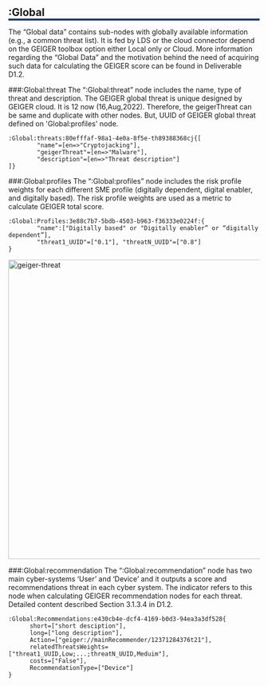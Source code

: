 #
<h2 style="box-shadow: 0px 4px 0px 0px #233c68;">:Global</h2>

The “Global data” contains sub-nodes with globally available information (e.g., a common threat list). It is fed by LDS or the cloud connector depend on the GEIGER toolbox option either Local only or Cloud. More information regarding the “Global Data” and the motivation behind the need of acquiring such data for calculating the GEIGER score can be found in Deliverable D1.2. 


###:Global:threat
The “:Global:threat” node includes the name, type of threat and description. The GEIGER global threat is unique designed by GEIGER cloud. It is 12 now (16,Aug,2022).
Therefore, the geigerThreat can be same and duplicate with other nodes. But, UUID of GEIGER global threat defined on 'Global:profiles' node.
```
:Global:threats:80efffaf-98a1-4e0a-8f5e-th89388368cj{[
		"name"=[en=>"Cryptojacking"],
		"geigerThreat"=[en=>"Malware"],
		"description"=[en=>"Threat description"]
]}
```

###:Global:profiles
The “:Global:profiles” node includes the risk profile weights for each different SME profile (digitally dependent, digital enabler, and digitally based). The risk profile weights are used as a metric to calculate GEIGER total score.
```
:Global:Profiles:3e88c7b7-5bdb-4503-b963-f36333e0224f:{ 
        "name":["Digitally based" or "Digitally enabler” or “digitally dependent”], 
        "threat1_UUID"=["0.1"], "threatN_UUID"=["0.8"]
}
```
<img width="600" alt="geiger-threat" src="https://user-images.githubusercontent.com/15152117/184838984-cb99901c-8161-460f-8932-43a98c090681.png">
    


###:Global:recommendation
The “:Global:recommendation” node has two main cyber-systems ‘User’ and ‘Device’ and it outputs a score and recommendations threat in each cyber system. The indicator refers to this node when calculating GEIGER recommendation nodes for each threat. Detailed content described Section 3.1.3.4 in D1.2.
```
:Global:Recommendations:e430cb4e-dcf4-4169-b0d3-94ea3a3df528{ 
      short=["short desciption"], 
      long=["long description"], 
      Action=["geiger://mainRecommender/12371284376t21"], 
      relatedThreatsWeights=["threat1_UUID,Low;...;threatN_UUID,Meduim"],
      costs=["False"], 
      RecommendationType=["Device"]
}
```